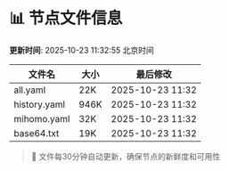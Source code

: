 # 📊 节点文件信息

**更新时间**: 2025-10-23 11:32:55 北京时间

| 文件名 | 大小 | 最后修改 |
|--------|------|----------|
| all.yaml | 22K | 2025-10-23 11:32 |
| history.yaml | 946K | 2025-10-23 11:32 |
| mihomo.yaml | 32K | 2025-10-23 11:32 |
| base64.txt | 19K | 2025-10-23 11:32 |

> 🔄 文件每30分钟自动更新，确保节点的新鲜度和可用性
